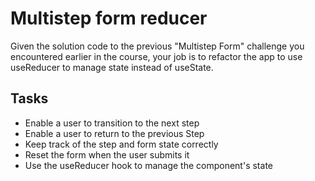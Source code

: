 # Multistep form reducer

Given the solution code to the previous "Multistep Form" challenge you encountered earlier in the course, your job is to refactor the app to use useReducer to manage state instead of useState.

## Tasks

- Enable a user to transition to the next step
- Enable a user to return to the previous Step
- Keep track of the step and form state correctly
- Reset the form when the user submits it
- Use the useReducer hook to manage the component's state
